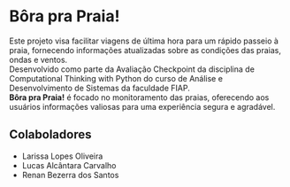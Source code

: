 # Bôra pra Praia!

Este projeto visa facilitar viagens de última hora para um rápido passeio à praia, fornecendo informações atualizadas sobre as condições das praias, ondas e ventos.  
Desenvolvido como parte da Avaliação Checkpoint da disciplina de Computational Thinking with Python do curso de Análise e Desenvolvimento de Sistemas da faculdade FIAP.  
**Bôra pra Praia!** é focado no monitoramento das praias, oferecendo aos usuários informações valiosas para uma experiência segura e agradável.

<!--
## Deploy do projeto

## Tecnologias
- Back-end: 
- Bilbiotecas:
- Front-end:
- Bibliotecas: 
- API Integradas:
- Banco de Dados:

# Créditos
-->



## Colaboladores
- Larissa Lopes Oliveira
- Lucas Alcântara Carvalho
- Renan Bezerra dos Santos
